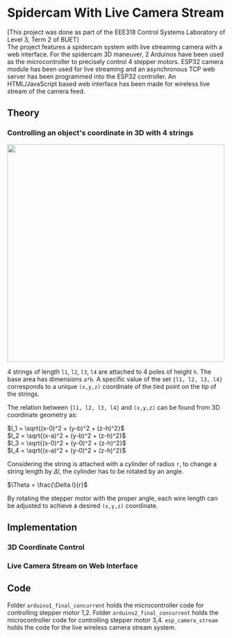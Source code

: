 # Spidercam With Live Camera Stream

[This project was done as part of the EEE318 Control Systems Laboratory of Level 3, Term 2 of BUET]  
The project features a spidercam system with live streaming camera with a web interface. For the spidercam 3D maneuver, 2 Arduinos have been used as the microcontroller to precisely control 4 stepper motors. ESP32 camera module has been used for live streaming and an asynchronous TCP web server has been programmed into the ESP32 controller. An HTML/JavaScript based web interface has been made for wireless live stream of the camera feed.

## Theory
### Controlling an object's coordinate in 3D with 4 strings
<img src='https://github.com/touhid314/Spidercam-with-live-camera-stream/assets/69526008/44209f62-56f1-4b10-a64d-5a62f8ad0d2e' width='500'>

4 strings of length `l1`, `l2`, `l3`, `l4` are attached to 4 poles of height `h`. The base area has dimensions `a*b`. A specific value of the set `{l1, l2, l3, l4}` corresponds to a unique `(x,y,z)` coordinate of the tied point on the tip of the strings. 

The relation between `{l1, l2, l3, l4}` and `(x,y,z)` can be found from 3D coordinate geometry as:  
  
$`l_1 = \sqrt{(x-0)^2 + (y-b)^2 + (z-h)^2}`$  
$`l_2 = \sqrt{(x-a)^2 + (y-b)^2 + (z-h)^2}`$  
$`l_3 = \sqrt{(x-0)^2 + (y-0)^2 + (z-h)^2}`$  
$`l_4 = \sqrt{(x-a)^2 + (y-0)^2 + (z-h)^2}`$  

Considering the string is attached with a cylinder of radius `r`, to change a string length by $`\Delta l`$, the cylinder has to be rotated by an angle.  

$`\Theta = \frac{\Delta l}{r}`$  
  
By rotating the stepper motor with the proper angle, each wire length can be adjusted to achieve a desired `(x,y,z)` coordinate. 

## Implementation
### 3D Coordinate Control
### Live Camera Stream on Web Interface

## Code
Folder `arduino1_final_concurrent` holds the microcontroller code for controlling stepper motor 1,2. 
Folder `arduino2_final_concurrent` holds the microcontroller code for controlling stepper motor 3,4.
`esp_camera_stream` holds the code for the live wireless camera stream system.

